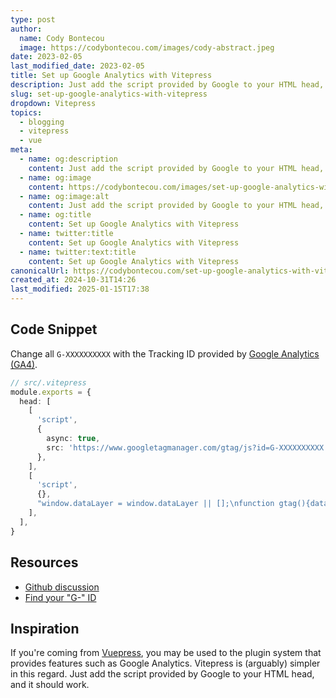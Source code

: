 ```yaml
---
type: post
author:
  name: Cody Bontecou
  image: https://codybontecou.com/images/cody-abstract.jpeg
date: 2023-02-05
last_modified_date: 2023-02-05
title: Set up Google Analytics with Vitepress
description: Just add the script provided by Google to your HTML head, and it should work.
slug: set-up-google-analytics-with-vitepress
dropdown: Vitepress
topics:
  - blogging
  - vitepress
  - vue
meta:
  - name: og:description
    content: Just add the script provided by Google to your HTML head, and it should work.
  - name: og:image
    content: https://codybontecou.com/images/set-up-google-analytics-with-vitepress.png
  - name: og:image:alt
    content: Just add the script provided by Google to your HTML head, and it should work.
  - name: og:title
    content: Set up Google Analytics with Vitepress
  - name: twitter:title
    content: Set up Google Analytics with Vitepress
  - name: twitter:text:title
    content: Set up Google Analytics with Vitepress
canonicalUrl: https://codybontecou.com/set-up-google-analytics-with-vitepress.html
created_at: 2024-10-31T14:26
last_modified: 2025-01-15T17:38
---
```


## Code Snippet

Change all `G-XXXXXXXXXX` with the Tracking ID provided by [Google Analytics (GA4)](https://support.google.com/analytics/answer/9539598?hl=en).

```ts
// src/.vitepress
module.exports = {
  head: [
    [
      'script',
      {
        async: true,
        src: 'https://www.googletagmanager.com/gtag/js?id=G-XXXXXXXXXX',
      },
    ],
    [
      'script',
      {},
      "window.dataLayer = window.dataLayer || [];\nfunction gtag(){dataLayer.push(arguments);}\ngtag('js', new Date());\ngtag('config', 'G-XXXXXXXXXX');",
    ],
  ],
}
```

## Resources

- [Github discussion](https://github.com/vuejs/vitepress/issues/1131)
- [Find your "G-" ID](https://support.google.com/analytics/answer/9539598?hl=en)

## Inspiration

If you're coming from [Vuepress](https://vuepress.vuejs.org/), you may be used to the plugin system that provides features such as Google Analytics. Vitepress is (arguably) simpler in this regard. Just add the script provided by Google to your HTML head, and it should work.
